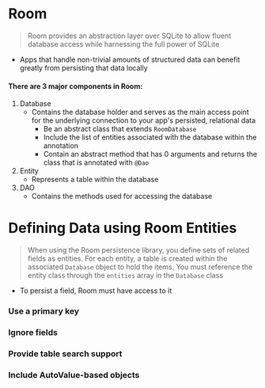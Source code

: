 # Room
> Room provides an abstraction layer over SQLite to allow fluent database access while harnessing the full power of SQLite

- Apps that handle non-trivial amounts of structured data can benefit greatly from persisting that data locally


#### There are 3 major components in Room:
1. Database
    - Contains the database holder and serves as the main access point for the underlying connection to your app's persisted, relational data
      - Be an abstract class that extends `RoomDatabase`
      - Include the list of entities associated with the database within the annotation
      - Contain an abstract method that has 0 arguments and returns the class that is annotated with `@Dao`
2. Entity
    - Represents a table within the database
3. DAO
    - Contains the methods used for accessing the database

# Defining Data using Room Entities
> When using the Room persistence library, you define sets of related fields as entities. For each entity, a table is created within the associated `Database` object to hold the items. You must reference the entity class through the `entities` array in the `Database` class

- To persist a field, Room must have access to it

### Use a primary key
### Ignore fields
### Provide table search support
### Include AutoValue-based objects